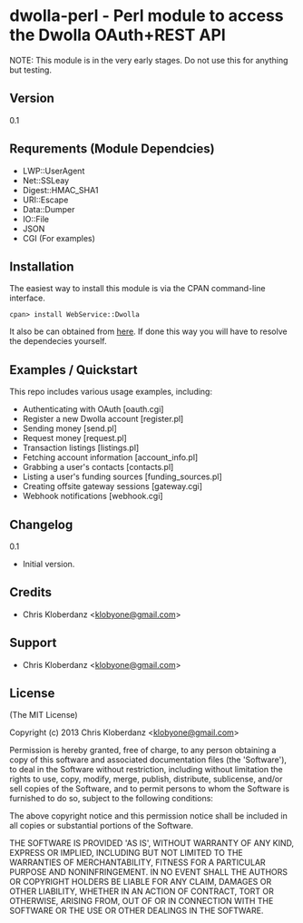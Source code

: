 dwolla-perl - Perl module to access the Dwolla OAuth+REST API
===========

NOTE: This module is in the very early stages. Do not use this for anything but testing.

## Version

0.1

## Requrements (Module Dependcies)

* LWP::UserAgent
* Net::SSLeay
* Digest::HMAC_SHA1
* URI::Escape
* Data::Dumper
* IO::File
* JSON
* CGI (For examples)

## Installation

The easiest way to install this module is via the CPAN command-line interface.

`cpan> install WebService::Dwolla`

It also be can obtained from [here](http://search.cpan.org/~klobyone/). If done
this way you will have to resolve the dependecies yourself.

## Examples / Quickstart

This repo includes various usage examples, including:

* Authenticating with OAuth [oauth.cgi]
* Register a new Dwolla account [register.pl]
* Sending money [send.pl]
* Request money [request.pl]
* Transaction listings [listings.pl]
* Fetching account information [account_info.pl]
* Grabbing a user's contacts [contacts.pl]
* Listing a user's funding sources [funding_sources.pl]
* Creating offsite gateway sessions [gateway.cgi]
* Webhook notifications [webhook.cgi]

## Changelog

0.1

* Initial version.

## Credits

- Chris Kloberdanz &lt;klobyone@gmail.com&gt;

## Support

- Chris Kloberdanz &lt;klobyone@gmail.com&gt;

## License 

(The MIT License)

Copyright (c) 2013 Chris Kloberdanz &lt;klobyone@gmail.com&gt;

Permission is hereby granted, free of charge, to any person obtaining
a copy of this software and associated documentation files (the
'Software'), to deal in the Software without restriction, including
without limitation the rights to use, copy, modify, merge, publish,
distribute, sublicense, and/or sell copies of the Software, and to
permit persons to whom the Software is furnished to do so, subject to
the following conditions:

The above copyright notice and this permission notice shall be
included in all copies or substantial portions of the Software.

THE SOFTWARE IS PROVIDED 'AS IS', WITHOUT WARRANTY OF ANY KIND,
EXPRESS OR IMPLIED, INCLUDING BUT NOT LIMITED TO THE WARRANTIES OF
MERCHANTABILITY, FITNESS FOR A PARTICULAR PURPOSE AND NONINFRINGEMENT.
IN NO EVENT SHALL THE AUTHORS OR COPYRIGHT HOLDERS BE LIABLE FOR ANY
CLAIM, DAMAGES OR OTHER LIABILITY, WHETHER IN AN ACTION OF CONTRACT,
TORT OR OTHERWISE, ARISING FROM, OUT OF OR IN CONNECTION WITH THE
SOFTWARE OR THE USE OR OTHER DEALINGS IN THE SOFTWARE.
